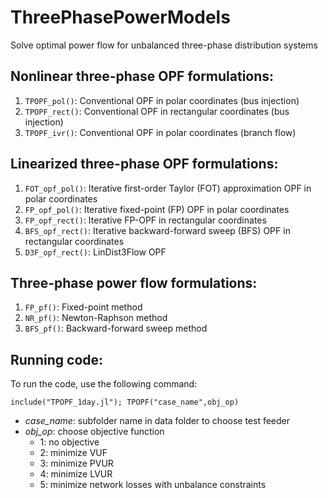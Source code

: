 # ThreePhasePowerModels
Solve optimal power flow for unbalanced three-phase distribution systems 

## Nonlinear three-phase OPF formulations:
1. `TPOPF_pol()`: Conventional OPF in polar coordinates (bus injection) 
2. `TPOPF_rect()`: Conventional OPF in rectangular coordinates (bus injection) 
3. `TPOPF_ivr()`: Conventional OPF in polar coordinates (branch flow) 

## Linearized three-phase OPF formulations:
1. `FOT_opf_pol()`: Iterative first-order Taylor (FOT) approximation OPF in polar coordinates 
2. `FP_opf_pol()`: Iterative fixed-point (FP) OPF in polar coordinates 
3. `FP_opf_rect()`: Iterative FP-OPF in rectangular coordinates 
4. `BFS_opf_rect()`: Iterative backward-forward sweep (BFS) OPF in rectangular coordinates 
4. `D3F_opf_rect()`: LinDist3Flow OPF 

## Three-phase power flow formulations:
1. `FP_pf()`: Fixed-point method
1. `NR_pf()`: Newton-Raphson method
1. `BFS_pf()`: Backward-forward sweep method

## Running code:
To run the code, use the following command:
```@example overview
include("TPOPF_1day.jl"); TPOPF("case_name",obj_op)
``` 
   - *case_name*: subfolder name in data folder to choose test feeder
   - *obj_op*: choose objective function 
     - 1: no objective
     - 2: minimize VUF
	 - 3: minimize PVUR
	 - 4: minimize LVUR
	 - 5: minimize network losses with unbalance constraints


   

